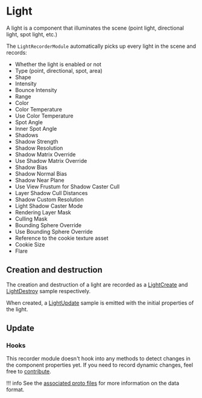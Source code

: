 # Light

A light is a component that illuminates the scene (point light, directional light, spot light, etc.)

The `LightRecorderModule` automatically picks up every light in the scene and records:

- Whether the light is enabled or not
- Type (point, directional, spot, area)
- Shape
- Intensity
- Bounce Intensity
- Range
- Color
- Color Temperature
- Use Color Temperature
- Spot Angle
- Inner Spot Angle
- Shadows
- Shadow Strength
- Shadow Resolution
- Shadow Matrix Override
- Use Shadow Matrix Override
- Shadow Bias
- Shadow Normal Bias
- Shadow Near Plane
- Use View Frustum for Shadow Caster Cull
- Layer Shadow Cull Distances
- Shadow Custom Resolution
- Light Shadow Caster Mode
- Rendering Layer Mask
- Culling Mask
- Bounding Sphere Override
- Use Bounding Sphere Override
- Reference to the cookie texture asset
- Cookie Size
- Flare

## Creation and destruction

The creation and destruction of a light are recorded as a [LightCreate](../../file-format/proto-files/unity/light.md#lightcreate) and [LightDestroy](../../file-format/proto-files/unity/light.md#lightdestroy) sample respectively.

When created, a [LightUpdate](../../file-format/proto-files/unity/light.md#lightupdate) sample is emitted with the initial properties of the light.

## Update

### Hooks

This recorder module doesn't hook into any methods to detect changes in the component properties yet. If you need to record dynamic changes, feel free to [contribute](../../../contributing.md).

!!! info
    See the [associated proto files](../../file-format/proto-files/unity/light.md) for more information on the data format.
